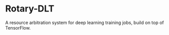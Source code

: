 # Rotary-DLT

A resource arbitration system for deep learning training jobs, build on top of TensorFlow.
